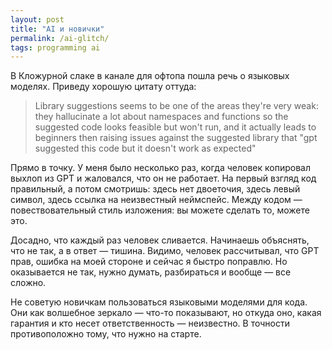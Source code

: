 ```yaml
---
layout: post
title: "AI и новички"
permalink: /ai-glitch/
tags: programming ai
---
```


В Кложурной слаке в канале для офтопа пошла речь о языковых моделях. Приведу
хорошую цитату оттуда:

> Library suggestions seems to be one of the areas they're very weak: they
> hallucinate a lot about namespaces and functions so the suggested code looks
> feasible but won't run, and it actually leads to beginners then raising issues
> against the suggested library that "gpt suggested this code but it doesn't
> work as expected"

Прямо в точку. У меня было несколько раз, когда человек копировал выхлоп из GPT
и жаловался, что он не работает. На первый взгляд код правильный, а потом
смотришь: здесь нет двоеточия, здесь левый символ, здесь ссылка на неизвестный
неймспейс. Между кодом — повествовательный стиль изложения: вы можете сделать
то, можете это.

Досадно, что каждый раз человек сливается. Начинаешь объяснять, что не так, а в
ответ — тишина. Видимо, человек рассчитывал, что GPT прав, ошибка на моей
стороне и сейчас я быстро поправлю. Но оказывается не так, нужно думать,
разбираться и вообще — все сложно.

Не советую новичкам пользоваться языковыми моделями для кода. Они как волшебное
зеркало — что-то показывают, но откуда оно, какая гарантия и кто несет
ответственность — неизвестно. В точности противоположно тому, что нужно на
старте.
